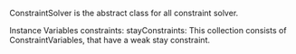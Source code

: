 ConstraintSolver is the abstract class for all constraint solver.

Instance Variables
	constraints:		<Object>
	stayConstraints:	This collection consists of ConstraintVariables, that have a weak stay constraint.
